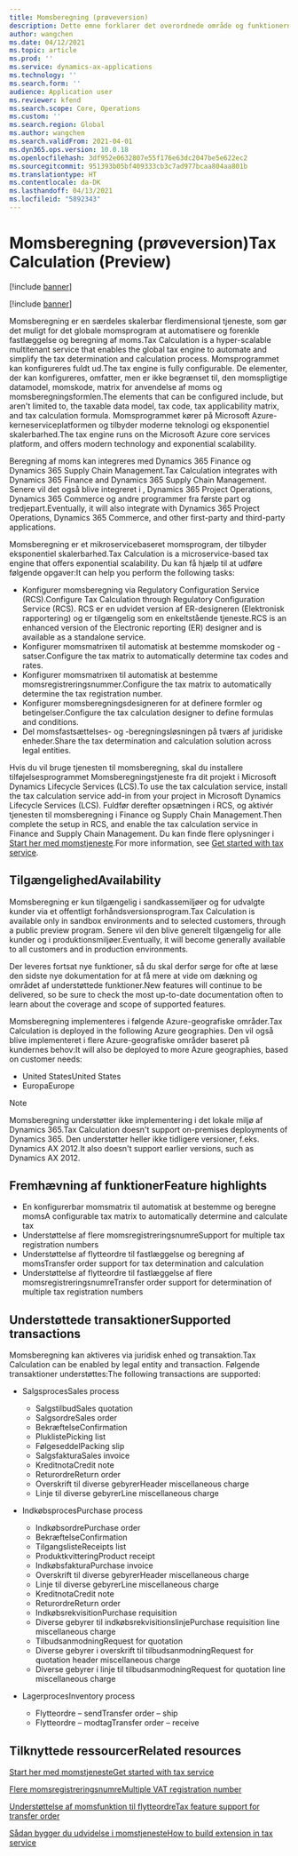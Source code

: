 ```yaml
---
title: Momsberegning (prøveversion)
description: Dette emne forklarer det overordnede område og funktionerne for til momsberegning.
author: wangchen
ms.date: 04/12/2021
ms.topic: article
ms.prod: ''
ms.service: dynamics-ax-applications
ms.technology: ''
ms.search.form: ''
audience: Application user
ms.reviewer: kfend
ms.search.scope: Core, Operations
ms.custom: ''
ms.search.region: Global
ms.author: wangchen
ms.search.validFrom: 2021-04-01
ms.dyn365.ops.version: 10.0.18
ms.openlocfilehash: 3df952e0632807e55f176e63dc2047be5e622ec2
ms.sourcegitcommit: 951393b05bf409333cb3c7ad977bcaa804aa801b
ms.translationtype: HT
ms.contentlocale: da-DK
ms.lasthandoff: 04/13/2021
ms.locfileid: "5892343"
---
```

# <a name="tax-calculation-preview"></a><span data-ttu-id="fc57f-103">Momsberegning (prøveversion)</span><span class="sxs-lookup"><span data-stu-id="fc57f-103">Tax Calculation (Preview)</span></span>

[!include [banner](../includes/banner.md)]

[!include [banner](../includes/preview-banner.md)]

<span data-ttu-id="fc57f-104">Momsberegning er en særdeles skalerbar flerdimensional tjeneste, som gør det muligt for det globale momsprogram at automatisere og forenkle fastlæggelse og beregning af moms.</span><span class="sxs-lookup"><span data-stu-id="fc57f-104">Tax Calculation is a hyper-scalable multitenant service that enables the global tax engine to automate and simplify the tax determination and calculation process.</span></span> <span data-ttu-id="fc57f-105">Momsprogrammet kan konfigureres fuldt ud.</span><span class="sxs-lookup"><span data-stu-id="fc57f-105">The tax engine is fully configurable.</span></span> <span data-ttu-id="fc57f-106">De elementer, der kan konfigureres, omfatter, men er ikke begrænset til, den momspligtige datamodel, momskode, matrix for anvendelse af moms og momsberegningsformlen.</span><span class="sxs-lookup"><span data-stu-id="fc57f-106">The elements that can be configured include, but aren't limited to, the taxable data model, tax code, tax applicability matrix, and tax calculation formula.</span></span> <span data-ttu-id="fc57f-107">Momsprogrammet kører på Microsoft Azure-kerneserviceplatformen og tilbyder moderne teknologi og eksponentiel skalerbarhed.</span><span class="sxs-lookup"><span data-stu-id="fc57f-107">The tax engine runs on the Microsoft Azure core services platform, and offers modern technology and exponential scalability.</span></span>

<span data-ttu-id="fc57f-108">Beregning af moms kan integreres med Dynamics 365 Finance og Dynamics 365 Supply Chain Management.</span><span class="sxs-lookup"><span data-stu-id="fc57f-108">Tax Calculation integrates with Dynamics 365 Finance and Dynamics 365 Supply Chain Management.</span></span> <span data-ttu-id="fc57f-109">Senere vil det også blive integreret i , Dynamics 365 Project Operations, Dynamics 365 Commerce og andre programmer fra første part og tredjepart.</span><span class="sxs-lookup"><span data-stu-id="fc57f-109">Eventually, it will also integrate with Dynamics 365 Project Operations, Dynamics 365 Commerce, and other first-party and third-party applications.</span></span>

<span data-ttu-id="fc57f-110">Momsberegning er et mikroservicebaseret momsprogram, der tilbyder eksponentiel skalerbarhed.</span><span class="sxs-lookup"><span data-stu-id="fc57f-110">Tax Calculation is a microservice-based tax engine that offers exponential scalability.</span></span> <span data-ttu-id="fc57f-111">Du kan få hjælp til at udføre følgende opgaver:</span><span class="sxs-lookup"><span data-stu-id="fc57f-111">It can help you perform the following tasks:</span></span>

- <span data-ttu-id="fc57f-112">Konfigurer momsberegning via Regulatory Configuration Service (RCS).</span><span class="sxs-lookup"><span data-stu-id="fc57f-112">Configure Tax Calculation through Regulatory Configuration Service (RCS).</span></span> <span data-ttu-id="fc57f-113">RCS er en udvidet version af ER-designeren (Elektronisk rapportering) og er tilgængelig som en enkeltstående tjeneste.</span><span class="sxs-lookup"><span data-stu-id="fc57f-113">RCS is an enhanced version of the Electronic reporting (ER) designer and is available as a standalone service.</span></span>
- <span data-ttu-id="fc57f-114">Konfigurer momsmatrixen til automatisk at bestemme momskoder og -satser.</span><span class="sxs-lookup"><span data-stu-id="fc57f-114">Configure the tax matrix to automatically determine tax codes and rates.</span></span>
- <span data-ttu-id="fc57f-115">Konfigurer momsmatrixen til automatisk at bestemme momsregistreringsnummer.</span><span class="sxs-lookup"><span data-stu-id="fc57f-115">Configure the tax matrix to automatically determine the tax registration number.</span></span>
- <span data-ttu-id="fc57f-116">Konfigurer momsberegningsdesigneren for at definere formler og betingelser.</span><span class="sxs-lookup"><span data-stu-id="fc57f-116">Configure the tax calculation designer to define formulas and conditions.</span></span>
- <span data-ttu-id="fc57f-117">Del momsfastsættelses- og -beregningsløsningen på tværs af juridiske enheder.</span><span class="sxs-lookup"><span data-stu-id="fc57f-117">Share the tax determination and calculation solution across legal entities.</span></span>

<span data-ttu-id="fc57f-118">Hvis du vil bruge tjenesten til momsberegning, skal du installere tilføjelsesprogrammet Momsberegningstjeneste fra dit projekt i Microsoft Dynamics Lifecycle Services (LCS).</span><span class="sxs-lookup"><span data-stu-id="fc57f-118">To use the tax calculation service, install the tax calculation service add-in from your project in Microsoft Dynamics Lifecycle Services (LCS).</span></span> <span data-ttu-id="fc57f-119">Fuldfør derefter opsætningen i RCS, og aktivér tjenesten til momsberegning i Finance og Supply Chain Management.</span><span class="sxs-lookup"><span data-stu-id="fc57f-119">Then complete the setup in RCS, and enable the tax calculation service in Finance and Supply Chain Management.</span></span> <span data-ttu-id="fc57f-120">Du kan finde flere oplysninger i [Start her med momstjeneste](./global-get-started-with-tax-calculation-service.md).</span><span class="sxs-lookup"><span data-stu-id="fc57f-120">For more information, see [Get started with tax service](./global-get-started-with-tax-calculation-service.md).</span></span>

## <a name="availability"></a><span data-ttu-id="fc57f-121">Tilgængelighed</span><span class="sxs-lookup"><span data-stu-id="fc57f-121">Availability</span></span>

<span data-ttu-id="fc57f-122">Momsberegning er kun tilgængelig i sandkassemiljøer og for udvalgte kunder via et offentligt forhåndsversionsprogram.</span><span class="sxs-lookup"><span data-stu-id="fc57f-122">Tax Calculation is available only in sandbox environments and to selected customers, through a public preview program.</span></span> <span data-ttu-id="fc57f-123">Senere vil den blive generelt tilgængelig for alle kunder og i produktionsmiljøer.</span><span class="sxs-lookup"><span data-stu-id="fc57f-123">Eventually, it will become generally available to all customers and in production environments.</span></span>

<span data-ttu-id="fc57f-124">Der leveres fortsat nye funktioner, så du skal derfor sørge for ofte at læse den sidste nye dokumentation for at få mere at vide om dækning og området af understøttede funktioner.</span><span class="sxs-lookup"><span data-stu-id="fc57f-124">New features will continue to be delivered, so be sure to check the most up-to-date documentation often to learn about the coverage and scope of supported features.</span></span>

<span data-ttu-id="fc57f-125">Momsberegning implementeres i følgende Azure-geografiske områder.</span><span class="sxs-lookup"><span data-stu-id="fc57f-125">Tax Calculation is deployed in the following Azure geographies.</span></span> <span data-ttu-id="fc57f-126">Den vil også blive implementeret i flere Azure-geografiske områder baseret på kundernes behov:</span><span class="sxs-lookup"><span data-stu-id="fc57f-126">It will also be deployed to more Azure geographies, based on customer needs:</span></span>

- <span data-ttu-id="fc57f-127">United States</span><span class="sxs-lookup"><span data-stu-id="fc57f-127">United States</span></span>
- <span data-ttu-id="fc57f-128">Europa</span><span class="sxs-lookup"><span data-stu-id="fc57f-128">Europe</span></span>

> [!NOTE]
> <span data-ttu-id="fc57f-129">Momsberegning understøtter ikke implementering i det lokale miljø af Dynamics 365.</span><span class="sxs-lookup"><span data-stu-id="fc57f-129">Tax Calculation doesn't support on-premises deployments of Dynamics 365.</span></span> <span data-ttu-id="fc57f-130">Den understøtter heller ikke tidligere versioner, f.eks. Dynamics AX 2012.</span><span class="sxs-lookup"><span data-stu-id="fc57f-130">It also doesn't support earlier versions, such as Dynamics AX 2012.</span></span>

## <a name="feature-highlights"></a><span data-ttu-id="fc57f-131">Fremhævning af funktioner</span><span class="sxs-lookup"><span data-stu-id="fc57f-131">Feature highlights</span></span>

- <span data-ttu-id="fc57f-132">En konfigurerbar momsmatrix til automatisk at bestemme og beregne moms</span><span class="sxs-lookup"><span data-stu-id="fc57f-132">A configurable tax matrix to automatically determine and calculate tax</span></span>
- <span data-ttu-id="fc57f-133">Understøttelse af flere momsregistreringsnumre</span><span class="sxs-lookup"><span data-stu-id="fc57f-133">Support for multiple tax registration numbers</span></span>
- <span data-ttu-id="fc57f-134">Understøttelse af flytteordre til fastlæggelse og beregning af moms</span><span class="sxs-lookup"><span data-stu-id="fc57f-134">Transfer order support for tax determination and calculation</span></span>
- <span data-ttu-id="fc57f-135">Understøttelse af flytteordre til fastlæggelse af flere momsregistreringsnumre</span><span class="sxs-lookup"><span data-stu-id="fc57f-135">Transfer order support for determination of multiple tax registration numbers</span></span>

## <a name="supported-transactions"></a><span data-ttu-id="fc57f-136">Understøttede transaktioner</span><span class="sxs-lookup"><span data-stu-id="fc57f-136">Supported transactions</span></span>

<span data-ttu-id="fc57f-137">Momsberegning kan aktiveres via juridisk enhed og transaktion.</span><span class="sxs-lookup"><span data-stu-id="fc57f-137">Tax Calculation can be enabled by legal entity and transaction.</span></span> <span data-ttu-id="fc57f-138">Følgende transaktioner understøttes:</span><span class="sxs-lookup"><span data-stu-id="fc57f-138">The following transactions are supported:</span></span>

- <span data-ttu-id="fc57f-139">Salgsproces</span><span class="sxs-lookup"><span data-stu-id="fc57f-139">Sales process</span></span>

    - <span data-ttu-id="fc57f-140">Salgstilbud</span><span class="sxs-lookup"><span data-stu-id="fc57f-140">Sales quotation</span></span>
    - <span data-ttu-id="fc57f-141">Salgsordre</span><span class="sxs-lookup"><span data-stu-id="fc57f-141">Sales order</span></span>
    - <span data-ttu-id="fc57f-142">Bekræftelse</span><span class="sxs-lookup"><span data-stu-id="fc57f-142">Confirmation</span></span>
    - <span data-ttu-id="fc57f-143">Plukliste</span><span class="sxs-lookup"><span data-stu-id="fc57f-143">Picking list</span></span>
    - <span data-ttu-id="fc57f-144">Følgeseddel</span><span class="sxs-lookup"><span data-stu-id="fc57f-144">Packing slip</span></span>
    - <span data-ttu-id="fc57f-145">Salgsfaktura</span><span class="sxs-lookup"><span data-stu-id="fc57f-145">Sales invoice</span></span>
    - <span data-ttu-id="fc57f-146">Kreditnota</span><span class="sxs-lookup"><span data-stu-id="fc57f-146">Credit note</span></span>
    - <span data-ttu-id="fc57f-147">Returordre</span><span class="sxs-lookup"><span data-stu-id="fc57f-147">Return order</span></span>
    - <span data-ttu-id="fc57f-148">Overskrift til diverse gebyrer</span><span class="sxs-lookup"><span data-stu-id="fc57f-148">Header miscellaneous charge</span></span>
    - <span data-ttu-id="fc57f-149">Linje til diverse gebyrer</span><span class="sxs-lookup"><span data-stu-id="fc57f-149">Line miscellaneous charge</span></span>

- <span data-ttu-id="fc57f-150">Indkøbsproces</span><span class="sxs-lookup"><span data-stu-id="fc57f-150">Purchase process</span></span>

    - <span data-ttu-id="fc57f-151">Indkøbsordre</span><span class="sxs-lookup"><span data-stu-id="fc57f-151">Purchase order</span></span>
    - <span data-ttu-id="fc57f-152">Bekræftelse</span><span class="sxs-lookup"><span data-stu-id="fc57f-152">Confirmation</span></span>
    - <span data-ttu-id="fc57f-153">Tilgangsliste</span><span class="sxs-lookup"><span data-stu-id="fc57f-153">Receipts list</span></span>
    - <span data-ttu-id="fc57f-154">Produktkvittering</span><span class="sxs-lookup"><span data-stu-id="fc57f-154">Product receipt</span></span>
    - <span data-ttu-id="fc57f-155">Indkøbsfaktura</span><span class="sxs-lookup"><span data-stu-id="fc57f-155">Purchase invoice</span></span>
    - <span data-ttu-id="fc57f-156">Overskrift til diverse gebyrer</span><span class="sxs-lookup"><span data-stu-id="fc57f-156">Header miscellaneous charge</span></span>
    - <span data-ttu-id="fc57f-157">Linje til diverse gebyrer</span><span class="sxs-lookup"><span data-stu-id="fc57f-157">Line miscellaneous charge</span></span>
    - <span data-ttu-id="fc57f-158">Kreditnota</span><span class="sxs-lookup"><span data-stu-id="fc57f-158">Credit note</span></span>
    - <span data-ttu-id="fc57f-159">Returordre</span><span class="sxs-lookup"><span data-stu-id="fc57f-159">Return order</span></span>
    - <span data-ttu-id="fc57f-160">Indkøbsrekvisition</span><span class="sxs-lookup"><span data-stu-id="fc57f-160">Purchase requisition</span></span>
    - <span data-ttu-id="fc57f-161">Diverse gebyrer til indkøbsrekvisitionslinje</span><span class="sxs-lookup"><span data-stu-id="fc57f-161">Purchase requisition line miscellaneous charge</span></span>
    - <span data-ttu-id="fc57f-162">Tilbudsanmodning</span><span class="sxs-lookup"><span data-stu-id="fc57f-162">Request for quotation</span></span>
    - <span data-ttu-id="fc57f-163">Diverse gebyrer i overskrift til tilbudsanmodning</span><span class="sxs-lookup"><span data-stu-id="fc57f-163">Request for quotation header miscellaneous charge</span></span>
    - <span data-ttu-id="fc57f-164">Diverse gebyrer i linje til tilbudsanmodning</span><span class="sxs-lookup"><span data-stu-id="fc57f-164">Request for quotation line miscellaneous charge</span></span>

- <span data-ttu-id="fc57f-165">Lagerproces</span><span class="sxs-lookup"><span data-stu-id="fc57f-165">Inventory process</span></span>

    - <span data-ttu-id="fc57f-166">Flytteordre – send</span><span class="sxs-lookup"><span data-stu-id="fc57f-166">Transfer order – ship</span></span>
    - <span data-ttu-id="fc57f-167">Flytteordre – modtag</span><span class="sxs-lookup"><span data-stu-id="fc57f-167">Transfer order – receive</span></span>

## <a name="related-resources"></a><span data-ttu-id="fc57f-168">Tilknyttede ressourcer</span><span class="sxs-lookup"><span data-stu-id="fc57f-168">Related resources</span></span>

[<span data-ttu-id="fc57f-169">Start her med momstjeneste</span><span class="sxs-lookup"><span data-stu-id="fc57f-169">Get started with tax service</span></span>](./global-get-started-with-tax-calculation-service.md)

[<span data-ttu-id="fc57f-170">Flere momsregistreringsnumre</span><span class="sxs-lookup"><span data-stu-id="fc57f-170">Multiple VAT registration number</span></span>](./emea-multiple-vat-registration-numbers.md)

[<span data-ttu-id="fc57f-171">Understøttelse af momsfunktion til flytteordre</span><span class="sxs-lookup"><span data-stu-id="fc57f-171">Tax feature support for transfer order</span></span>](./tasks/tax-feature-support-for-transfer-order.md)

[<span data-ttu-id="fc57f-172">Sådan bygger du udvidelse i momstjeneste</span><span class="sxs-lookup"><span data-stu-id="fc57f-172">How to build extension in tax service</span></span>](./tax-service-add-data-fields-tax-integration-by-extension.md)